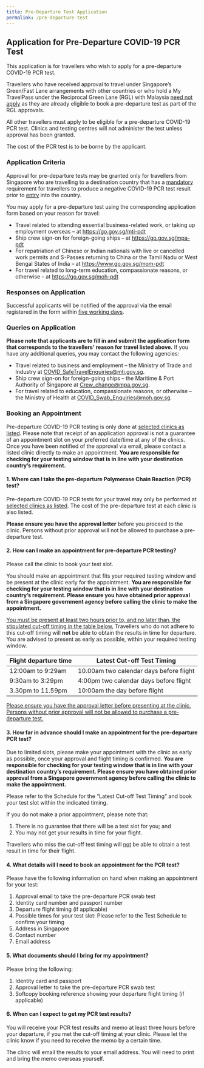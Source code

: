```yaml
---
title: Pre-Departure Test Application
permalink: /pre-departure-test
---
```


## **Application for Pre-Departure COVID-19 PCR Test**

This application is for travellers who wish to apply for a pre-departure COVID-19 PCR test. 

Travellers who have received approval to travel under Singapore’s Green/Fast Lane arrangements with other countries or who hold a My TravelPass under the Reciprocal Green Lane (RGL) with Malaysia <u>need not apply</u> as they are already eligible to book a pre-departure test as part of the RGL approvals.

All other travellers must apply to be eligible for a pre-departure COVID-19 PCR test. Clinics and testing centres will not administer the test unless approval has been granted.

The cost of the PCR test is to be borne by the applicant.

### **Application Criteria**

Approval for pre-departure tests may be granted only for travellers from Singapore who are travelling to a destination country that has a <u>mandatory</u> requirement for travellers to produce a negative COVID-19 PCR test result prior to <u>entry</u> into the country.

You may apply for a pre-departure test using the corresponding application form based on your reason for travel:
- Travel related to attending essential business-related work, or taking up employment overseas – at <https://go.gov.sg/mti-pdt>
- Ship crew sign-on for foreign-going ships – at <https://go.gov.sg/mpa-pdt>
- For repatriation of Chinese or Indian nationals with live or cancelled work permits and S-Passes returning to China or the Tamil Nadu or West Bengal States of India – at <https://www.go.gov.sg/mom-pdt>
- For travel related to long-term education, compassionate reasons, or otherwise – at <https://go.gov.sg/moh-pdt>

### **Responses on Application**

Successful applicants will be notified of the approval via the email registered in the form within <u>five working days</u>.

### **Queries on Application**

**Please note that applicants are to fill in and submit the application form that corresponds to the travellers’ reason for travel listed above.** If you have any additional queries, you may contact the following agencies:
- Travel related to business and employment – the Ministry of Trade and Industry at <COVID_SafeTravelEnquiries@mti.gov.sg>.  
- Ship crew sign-on for foreign-going ships – the Maritime & Port Authority of Singapore at <Crew_change@mpa.gov.sg>.
- For travel related to education, compassionate reasons, or otherwise – the Ministry of Health at <COVID_Swab_Enquiries@moh.gov.sg>.

### **Booking an Appointment**

Pre-departure COVID-19 PCR testing is only done at [selected clinics as listed](/pdf/clinic_listing_28092020.pdf). Please note that receipt of an application approval is not a guarantee of an appointment slot on your preferred date/time at any of the clinics. Once you have been notified of the approval via email, please contact a listed clinic directly to make an appointment. **You are responsible for checking for your testing window that is in line with your destination country’s requirement.**

#### 1. Where can I take the pre-departure Polymerase Chain Reaction (PCR) test?

Pre-departure COVID-19 PCR tests for your travel may only be performed at [selected clinics as listed](/pdf/clinic_listing_28092020.pdf). The cost of the pre-departure test at each clinic is also listed.

**Please ensure you have the approval letter** before you proceed to the clinic. Persons without prior approval will not be allowed to purchase a pre-departure test.

#### 2. How can I make an appointment for pre-departure PCR testing?

Please call the clinic to book your test slot.

You should make an appointment that fits your required testing window and be present at the clinic early for the appointment. **You are responsible for checking for your testing window that is in line with your destination country’s requirement. Please ensure you have obtained prior approval from a Singapore government agency before calling the clinic to make the appointment.**

<u>You must be present at least two hours prior to, and no later than, the stipulated cut-off timing in the table below.</u> Travellers who do not adhere to this cut-off timing will **not** be able to obtain the results in time for departure. You are advised to present as early as possible, within your required testing window.

| Flight departure time | Latest Cut-off Test Timing |
|-----------------------|-----------------------------------------|
| 12:00am to 9:29am | 10.00am two calendar days before flight |
| 9:30am to 3:29pm | 4:00pm two calendar days before flight |
| 3.30pm to 11.59pm | 10:00am the day before flight |

<u>Please ensure you have the approval letter before presenting at the clinic. Persons without prior approval will not be allowed to purchase a pre-departure test.</u>

#### 3. How far in advance should I make an appointment for the pre-departure PCR test?

Due to limited slots, please make your appointment with the clinic as early as possible, once your approval and flight timing is confirmed. **You are responsible for checking for your testing window that is in line with your destination country’s requirement. Please ensure you have obtained prior approval from a Singapore government agency before calling the clinic to make the appointment.**

Please refer to the Schedule for the “Latest Cut-off Test Timing” and book your test slot within the indicated timing.

If you do not make a prior appointment, please note that:
1. There is no guarantee that there will be a test slot for you; and 
2. You may not get your results in time for your flight.

Travellers who miss the cut-off test timing will <u>not</u> be able to obtain a test result in time for their flight.

#### 4. What details will I need to book an appointment for the PCR test?

Please have the following information on hand when making an appointment for your test:
1. Approval email to take the pre-departure PCR swab test
2. Identity card number and passport number
3. Departure flight timing (if applicable)
4. Possible times for your test slot: Please refer to the Test Schedule to confirm your timing
5. Address in Singapore 
6. Contact number 
7. Email address 

#### 5. What documents should I bring for my appointment?

Please bring the following:
1. Identity card and passport 
2. Approval letter to take the pre-departure PCR swab test
3. Softcopy booking reference showing your departure flight timing (if applicable)

#### 6. When can I expect to get my PCR test results?

You will receive your PCR test results and memo at least three hours before your departure, if you met the cut-off timing at your clinic. Please let the clinic know if you need to receive the memo by a certain time.

The clinic will email the results to your email address. You will need to print and bring the memo overseas yourself.
